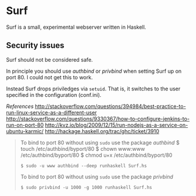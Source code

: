 Surf
====
Surf is a small, experimental webserver written in Haskell.

Security issues
---------------
Surf should not be considered safe.

In principle you should use _authbind_ or _privbind_ when setting Surf up on
port 80. I could not get this to work.

Instead Surf drops priviledges via `setuid`. That is, it switches to the user
specified in the configuration (conf.ini).

*References*
http://stackoverflow.com/questions/394984/best-practice-to-run-linux-service-as-a-different-user
http://stackoverflow.com/questions/9330367/how-to-configure-jenkins-to-run-on-port-80
http://kvz.io/blog/2009/12/15/run-nodejs-as-a-service-on-ubuntu-karmic/
http://hackage.haskell.org/trac/ghc/ticket/3910


> To bind to port 80 without using `sudo` use the package *authbind*
>     $ touch /etc/authbind/byport/80
>     $ chown www:www /etc/authbind/byport/80
>     $ chmod u+x /etc/authbind/byport/80
> 
>     $ sudo -u www authbind --deep runhaskell Surf.hs
> 
> To bind to port 80 without using `sudo` use the package *privbind*
> 
>     $ sudo privbind -u 1000 -g 1000 runhaskell Surf.hs
